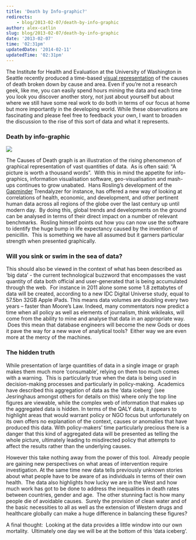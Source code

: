 ```yaml
---
title: 'Death by Info-graphic?'
redirects:
    - blog/2013-02-07/death-by-info-graphic
author: alex-catlin
slug: blog/2013-02-07/death-by-info-graphic
date: '2013-02-07'
time: '02:31pm'
updatedDate: '2014-02-11'
updatedTime: '02:31pm'
---
```

The Institute for Health and Evaluation at the University of Washington in Seattle recently produced a time-based [visual representation](http://www.guardian.co.uk/news/datablog/interactive/2012/dec/13/how-people-die-global-mortality-visualised) of the causes of death broken down by cause and area. Even if you’re not a research geek, like me, you can easily spend hours mining the data and each time you look you discover another story, not just about yourself but about where we still have some real work to do both in terms of our focus at home but more importantly in the developing world. While these observations are fascinating and please feel free to feedback your own, I want to broaden the discussion to the rise of this sort of data and what it represents.

### Death by info-graphic

![](/images/uploads/causes_of_death.png)

The Causes of Death graph is an illustration of the rising phenomenon of graphical representation of vast quantities of data.  As is often said: “A picture is worth a thousand words”.  With this in mind the appetite for info-graphics, information visualisation software, geo-visualisation and mash-ups continues to grow unabated.  Hans Rosling’s development of the [Gapminder](http://www.gapminder.org) Trendalyzer for instance, has offered a new way of looking at correlations of health, economic, and development, and other pertinent human data across all regions of the globe over the last century up until modern day.  By doing this, global trends and developments on the ground can be analysed in terms of their direct impact on a number of relevant benchmarks.  Rosling himself points out how you can now use the software to identify the huge bump in life expectancy caused by the invention of penicillin.  This is something we have all assumed but it garners particular strength when presented graphically.

### Will you sink or swim in the sea of data?

This should also be viewed in the context of what has been described as ‘big data’ - the current technological buzzword that encompasses the vast quantity of data both official and user-generated that is being accumulated through the web.  For instance in 2011 alone some some 1.8 zettabytes of data will be created, according to a new IDC Digital Universe study, equal to 57.5bn 32GB Apple iPads. This means data volumes are doubling every two years – faster than Moore’s Law.
 Indeed, many commentators now predict a time when all policy as well as elements of journalism, think wikileaks, will come from the ability to mine and analyse that data in an appropriate way.  Does this mean that database engineers will become the new Gods or does it pave the way for a new wave of analytical tools?  Either way we are even more at the mercy of the machines.

### The hidden truth

While presentation of large quantities of data in a single image or graph makes them much more ‘consumable’, relying on them too much comes with a warning.  This is particularly true when the data is being used in decision-making processes and particularly in policy-making.  Academics have described this aggregation of data as the ‘data iceberg’ (see Jesringhaus amongst others for details on this) where only the top line figures are viewable, while the complex web of information that makes up the aggregated data is hidden.
 In terms of the QALY data, it appears to highlight areas that would warrant policy or NGO focus but unfortunately on its own offers no explanation of the context, causes or anomalies that have produced this data.
 With policy-makers’ time particularly precious there is a danger that this kind of aggregated data will be presented as telling the whole picture, ultimately leading to misdirected policy that attempts to affect the results rather than the underlying causes.  

However this take nothing away from the power of this tool.  Already people are gaining new perspectives on what areas of intervention require investigation. At the same time new data tells previously unknown stories about what people have to be aware of as individuals in terms of their own health.  The data also highlights how lucky we are in the West and how much work has got to be done to address the inequalities in death rates between countries, gender and age.  The other stunning fact is how many people die of avoidable causes.  Surely the provision of clean water and of the basic necessities to all as well as the extension of Western drugs and healthcare globally can make a huge difference in balancing these figures?

A final thought:  Looking at the data provides a little window into our own mortality.  Ultimately one day we will be at the bottom of this ‘data iceberg’.